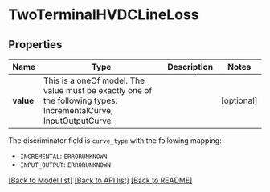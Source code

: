# TwoTerminalHVDCLineLoss



## Properties
Name | Type | Description | Notes
------------ | ------------- | ------------- | -------------
**value** | This is a oneOf model. The value must be exactly one of the following types: IncrementalCurve, InputOutputCurve |  | [optional] 

The discriminator field is `curve_type` with the following mapping:
 - `INCREMENTAL`: `ERRORUNKNOWN`
 - `INPUT_OUTPUT`: `ERRORUNKNOWN`



[[Back to Model list]](../README.md#models) [[Back to API list]](../README.md#api-endpoints) [[Back to README]](../README.md)


